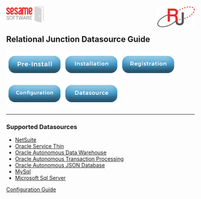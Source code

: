 <img  src="../images/SesameSoftwareLogo-2020Final.png" width="100"><img align=right src="../images/RJOrbitLogo-2021Final.png" width="100">

## Relational Junction Datasource Guide

[![Pre-Installation](../images/Button_PreInstall.png)](../guides/installguide.md)[![Installation](../images/Button_Installation.png)](../guides/installguide.md)[![Registration](../images/Button_Registration.png)](../guides/RegistrationGuide.md)[![Configuration](../images/Button_Configuration.png)](../guides/configurationGuide.md)[![Datasource](../images/Button_Datasource.png)](README.md)

---

### Supported Datasources

* [NetSuite](netsuite.md)
* [Oracle Service Thin](OraceleServiceThin.md)
* [Oracle Autonomous Data Warehouse](OracelADW.md)
* [Oracle Autonomous Transaction Processing](OracelATP.md)
* [Oracle Autonomous JSON Database](OracelAJD.md)
* [MySql](MySQL.md)
* [Microsoft Sql Server](MySQL.md)

[Configuration Guide](../guides/configurationGuide.md)

